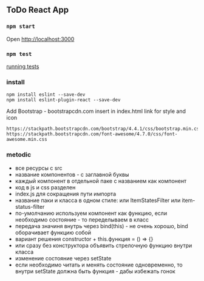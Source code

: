 ## ToDo React App

### `npm start`
Open [http://localhost:3000](http://localhost:3000)

### `npm test`
[running tests](https://facebook.github.io/create-react-app/docs/running-tests)

### install
```
npm install eslint --save-dev
npm install eslint-plugin-react --save-dev
```

Add Bootstrap - bootstrapcdn.com
insert in index.html link for style and icon
```
https://stackpath.bootstrapcdn.com/bootstrap/4.4.1/css/bootstrap.min.css
https://stackpath.bootstrapcdn.com/font-awesome/4.7.0/css/font-awesome.min.css
```

### metodic
- все ресурсы с src
- название компонентов - с заглавной буквы
- каждый компонент в отдельной паке с названием как компонент
- код в js и css разделен
- index.js для сокращения пути импорта
- название паки и класса в одном стиле: или ItemStatesFilter или item-status-filter
- по-умолчанию используем компонент как функцию, если необходимо состояние - то переделываем в класс
- передача значиня внутрь через bind(this) - не очень хорошо, bind оборачивает функцию собой
- вариант решения constructor + this.функция = () => {}
- или сразу без конструктора объявить стрелочную функцию внутри класса
- изменение состояние через setState
- если необходимо читать и менять состояние одновременно, то внутри setState должна быть функция - дабы избежать гонок

